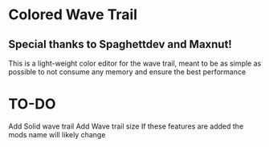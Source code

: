 # Colored Wave Trail

## Special thanks to Spaghettdev and Maxnut!

This is a light-weight color editor for the wave trail, meant to be as simple as possible to not consume any memory and ensure the best performance

# TO-DO

Add Solid wave trail
Add Wave trail size
If these features are added the mods name will likely change